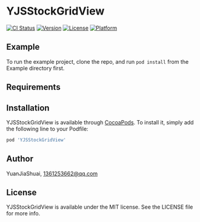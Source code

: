 # YJSStockGridView

[![CI Status](https://img.shields.io/travis/YuanJiaShuai/YJSStockGridView.svg?style=flat)](https://travis-ci.org/YuanJiaShuai/YJSStockGridView)
[![Version](https://img.shields.io/cocoapods/v/YJSStockGridView.svg?style=flat)](https://cocoapods.org/pods/YJSStockGridView)
[![License](https://img.shields.io/cocoapods/l/YJSStockGridView.svg?style=flat)](https://cocoapods.org/pods/YJSStockGridView)
[![Platform](https://img.shields.io/cocoapods/p/YJSStockGridView.svg?style=flat)](https://cocoapods.org/pods/YJSStockGridView)

## Example

To run the example project, clone the repo, and run `pod install` from the Example directory first.

## Requirements

## Installation

YJSStockGridView is available through [CocoaPods](https://cocoapods.org). To install
it, simply add the following line to your Podfile:

```ruby
pod 'YJSStockGridView'
```

## Author

YuanJiaShuai, 1361253662@qq.com

## License

YJSStockGridView is available under the MIT license. See the LICENSE file for more info.
